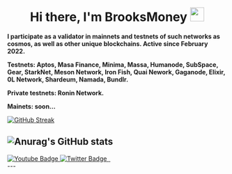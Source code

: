 <h1 align="center">Hi there, I'm BrooksMoney <img src="https://github.com/blackcater/blackcater/raw/main/images/Hi.gif" height="32"/> </h1>



<strong>I participate as a validator in mainnets and testnets of such networks as cosmos, as well as other unique blockchains. Active since February 2022.


Testnets: Aptos, Masa Finance, Minima, Massa, Humanode, SubSpace, Gear, StarkNet, Meson Network, Iron Fish, Quai Nework, Gaganode, Elixir, 0L Network, Shardeum, Namada, Bundlr.


Private testnets: Ronin Network.


Mainets: soon...</strong>

[![GitHub Streak](http://github-readme-streak-stats.herokuapp.com?user=brooksmillioner&theme=modern-lilac&disable_animations=true)](https://git.io/streak-stats)

![Anurag's GitHub stats](https://github-readme-stats.vercel.app/api?username=anuraghazra&show_icons=true&theme=synthwave)
---
<div id="badges">
  <a href="https://www.youtube.com/@brooksmoney9765">
    <img src="https://img.shields.io/badge/YouTube-red?style=for-the-badge&logo=youtube&logoColor=white" alt="Youtube Badge"/>
  </a>
  <a href="https://twitter.com/brooksmoneytop">
    <img src="https://img.shields.io/badge/Twitter-blue?style=for-the-badge&logo=twitter&logoColor=white" alt="Twitter Badge"/>
  </a>
  <a href="https://t.me/blogbrooksmoney">
    <img src="https://img.shields.io/badge/Telegram-2CA5E0?style=for-the-badge&logo=telegram&logoColor=white" alt "Telegram Badge"/>
  </a>
  <a href="Yarik#8352">
    <img src="https://img.shields.io/badge/Discord-%235865F2.svg?style=for-the-badge&logo=discord&logoColor=white" alt "Discord Badge"/>
  </a>
</div>
---
<img src="https://komarev.com/ghpvc/?username=brooksmillioner&style=flat-square&color=blue" alt=""/>
<!--
**brooksmillioner/brooksmillioner** is a ✨ _special_ ✨ repository because its `README.md` (this file) appears on your GitHub profile.

Here are some ideas to get you started:

- 🔭 I’m currently working on ...
- 🌱 I’m currently learning ...
- 👯 I’m looking to collaborate on ...
- 🤔 I’m looking for help with ...
- 💬 Ask me about ...
- 📫 How to reach me: ...
- 😄 Pronouns: ...
- ⚡ Fun fact: ...
-->

